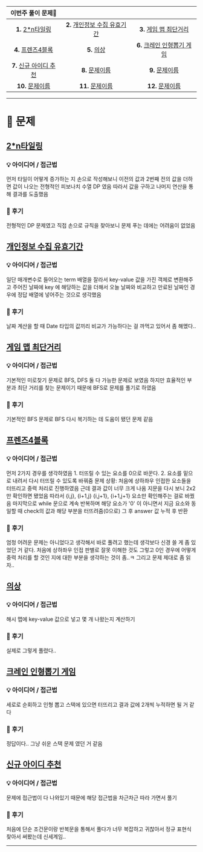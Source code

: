 | 이번주 풀이 문제🧩  |                   |                |
|:-------------:|:-------------------:|:-------------------:|
| **1.** [2*n타일링](https://school.programmers.co.kr/learn/courses/30/lessons/12900) | **2.** [개인정보 수집 유효기간](https://school.programmers.co.kr/learn/courses/30/lessons/150370) | **3.** [게임 맵 최단거리](https://school.programmers.co.kr/learn/courses/30/lessons/1844) |
| **4.** [프렌즈4블록](https://school.programmers.co.kr/learn/courses/30/lessons/17679) | **5.** [의상](https://school.programmers.co.kr/learn/courses/30/lessons/42578) | **6.** [크레인 인형뽑기 게임](https://school.programmers.co.kr/learn/courses/30/lessons/64061) |
| **7.** [신규 아이디 추천](https://school.programmers.co.kr/learn/courses/30/lessons/72410) | **8.** [문제이름](링크) | **9.** [문제이름](링크) |
|  **10.** [문제이름](링크) | **11.** [문제이름](링크) | **12.** [문제이름](링크) |

---

# 🧩 문제

## [2*n타일링](https://school.programmers.co.kr/learn/courses/30/lessons/12900)

### 💡 아이디어 / 접근법 
먼저 타일이 어떻게 증가하는 지 손으로 작성해보니 이전의 값과 2번째 전의 값을 더하면 값이 나오는 전형적인 피보나치 수열 DP 였음 따라서 값을 구하고 나머지 연산을 통해 결과를 도출했음

### 🤔 후기
전형적인 DP 문제였고 직접 손으로 규칙을 찾아보니 문제 푸는 데에는 어려움이 없었음

## [개인정보 수집 유효기간](https://school.programmers.co.kr/learn/courses/30/lessons/150370)

### 💡 아이디어 / 접근법 
일단 매개변수로 들어오는 term 배열을 잘라서 key-value 값을 가진 객체로 변환해주고 주어진 날짜에 key 에 해당하는 값을 더해서 오늘 날짜와 비교하고 만료된 날짜인 경우에 정답 배열에 넣어주는 것으로 생각했음

### 🤔 후기
날짜 계산을 할 때 Date 타입의 값끼리 비교가 가능하다는 걸 까먹고 있어서 좀 해멨다..

## [게임 맵 최단거리](https://school.programmers.co.kr/learn/courses/30/lessons/1844)

### 💡 아이디어 / 접근법 
기본적인 미로찾기 문제로 BFS, DFS 둘 다 가능한 문제로 보였음 하지만 효율적인 부분과 최단 거리를 찾는 문제이기 때문에 BFS로 문제를 풀기로 하였음

### 🤔 후기
기본적인 BFS 문제로 BFS 다시 복기하는 데 도움이 됐던 문제 같음

## [프렌즈4블록](https://school.programmers.co.kr/learn/courses/30/lessons/17679)

### 💡 아이디어 / 접근법 
먼저 2가지 경우를 생각하였음 1. 터뜨릴 수 있는 요소를 0으로 바꾼다. 2. 요소를 밑으로 내려서 다시 터뜨릴 수 있도록 바꿔줌
문제 상황: 처음에 상하좌우 인접한 요소들을 터뜨리고 중력 처리로 진행하였음 근데 결과 값이 너무 크게 나옴
지문을 다시 보니 2x2만 확인하면 됐었음 따라서 {i,j}, {i+1,j} {i,j+1}, {i+1,j+1} 요소만 확인해주는 걸로 바꿨음
마지막으로 while 문으로 계속 반복하며 해당 요소가 '0' 이 아니면서 지금 요소와 동일할 때 check의 값과 해당 부분을 터뜨려줌(0으로) 그 후 answer 값 누적 후 반환 

### 🤔 후기
엄청 어려운 문제는 아니었다고 생각해서 바로 풀려고 했는데 생각보다 신경 쓸 게 좀 있었던 거 같다. 처음에 상하좌우 인접 판별로 잘못 이해한 것도 그렇고 0인 경우에 어떻게 중력 처리를 할 것인 지에 대한 부분을 생각하는 것이 좀..ㅋ 그리고 문제 제대로 좀 읽자..

## [의상](https://school.programmers.co.kr/learn/courses/30/lessons/42578)

### 💡 아이디어 / 접근법 
해시 맵에 key-value 값으로 넣고 몇 개 나왔는지 계산하기

### 🤔 후기
실제로 그렇게 풀렸다..

## [크레인 인형뽑기 게임](https://school.programmers.co.kr/learn/courses/30/lessons/64061)

### 💡 아이디어 / 접근법 
세로로 순회하고 인형 뽑고 스택에 있으면 터뜨리고 결과 값에 2개씩 누적하면 될 거 같다

### 🤔 후기
정답이다.. 그냥 쉬운 스택 문제 였던 거 같음

## [신규 아이디 추천](https://school.programmers.co.kr/learn/courses/30/lessons/72410)

### 💡 아이디어 / 접근법 
문제에 접근법이 다 나와있기 때문에 해당 접근법을 차근차근 따라 가면서 풀기

### 🤔 후기
처음에 단순 조건문이랑 반복문을 통해서 풀다가 너무 복잡하고 귀찮아서 정규 표현식 찾아서 써봤는데 신세계임..

---
